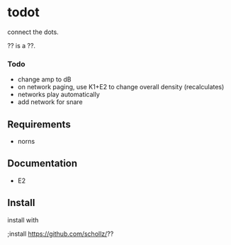 # todot

connect the dots.

?? is a ??.

### Todo

- change amp to dB
- on network paging, use K1+E2 to change overall density (recalculates)
- networks play automatically
- add network for snare


## Requirements

- norns

## Documentation

- E2 


## Install

install with

;install https://github.com/schollz/??
